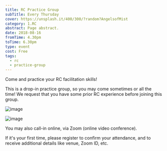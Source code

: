 ```yaml
---
title: RC Practice Group
subTitle: Every Thursday
cover: https://unsplash.it/400/300/?random?AngelsofMist
category: 1.RC
abstract: Page abstract.
date: 2018-08-16
fromTime: 4.30pm
toTime: 6.30pm
type: event
cost: Free
tags:
  - rc
  - practice-group
---
```


Come and practice your RC facilitation skills! 

This is a drop-in practice group, so you may come sometimes or all the time! We request that you have some prior RC experience before joining this group.

![image](/content-assets/rc-practice-group/rc-practice-group-1_1200X700.jpg)

![image](/content-assets/rc-practice-group/rc-practice-group-2_1600X900.jpg)

You may also call-in online, via Zoom (online video conference).

If it's your first time, please register to confirm your attendance, and to receive additional details like venue, Zoom ID, etc.
